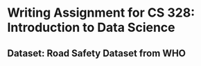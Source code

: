 # Writing Assignment for CS 328: Introduction to Data Science

## Dataset: Road Safety Dataset from WHO